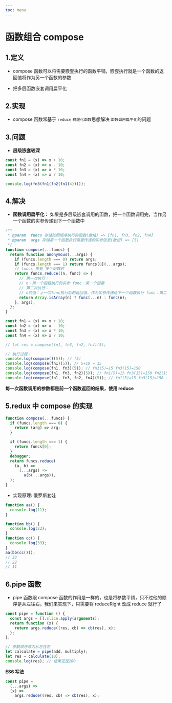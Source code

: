 ```yaml
---
toc: menu
---
```


# 函数组合 compose

## 1.定义

- compose 函数可以将需要嵌套执行的函数平铺，嵌套执行就是一个函数的返回值将作为另一个函数的参数

- 把多层函数嵌套调用扁平化

## 2.实现

- compose 函数常基于 `reduce` `柯理化函数`思想解决 `函数调用扁平化`的问题

## 3.问题

- **层级嵌套较深**

```js
const fn1 = (x) => x + 10;
const fn2 = (x) => x - 10;
const fn3 = (x) => x * 10;
const fn4 = (x) => x / 10;

console.log(fn3(fn1(fn2(fn1(4)))));
```

## 4.解决

- **函数调用扁平化：** 如果是多层级嵌套调用的函数，把一个函数调用完，当作另一个函数的实参传递到下一个函数中

```js
/**
 * @param  funcs 存储按照顺序执行的函数(数组) => [fn1, fn3, fn2, fn4]
 * @param  args 存储第一个函数执行需要传递的实参信息(数组) => [5]
 */
function compose(...funcs) {
  return function anonymous(...args) {
    if (funcs.length === 0) return args;
    if (funcs.length === 1) return funcs[0](...args);
    // funcs 里有 多个函数时
    return funcs.reduce((n, func) => {
      // 第一次执行：
      // n：第一个函数执行的实参 func：第一个函数
      // 第二次执行：
      // n的值：上一次func执行后的返回值，作为实参传递给下一个函数执行 func：第二个函数
      return Array.isArray(n) ? func(...n) : func(n);
    }, args);
  };
}

const fn1 = (x) => x + 10;
const fn2 = (x) => x - 10;
const fn3 = (x) => x * 10;
const fn4 = (x) => x / 10;

// let res = compose(fn1, fn3, fn2, fn4)(5);

// 执行过程：
console.log(compose()(5)); // [5]
console.log(compose(fn1)(5)); // 5+10 = 15
console.log(compose(fn1, fn3)(5)); // fn1(5)=15 fn3(15)=150
console.log(compose(fn1, fn3, fn2)(5)); // fn1(5)=15 fn3(15)=150 fn2(150)=140
console.log(compose(fn1, fn3, fn2, fn4)(5)); // fn1(5)=15 fn3(15)=150 fn2(150)=140 fn4(140)=14
```

**每一次函数调用的参数都是前一个函数返回的结果，使用 reduce**

## 5.redux 中 compose 的实现

```js
function compose(...funcs) {
  if (funcs.length === 0) {
    return (arg) => arg;
  }

  if (funcs.length === 1) {
    return funcs[0];
  }
  debugger;
  return funcs.reduce(
    (a, b) =>
      (...args) =>
        a(b(...args)),
  );
}
```

- 实现原理: 俄罗斯套娃

```js
function aa() {
  console.log(11);
}

function bb() {
  console.log(22);
}
function cc() {
  console.log(33);
}
aa(bb(cc()));
// 33
// 22
// 11
```

## 6.pipe 函数

- pipe 函数跟 compose 函数的作用是一样的，也是将参数平铺，只不过他的顺序是从左往右。我们来实现下，只需要将 reduceRight 改成 reduce 就行了

```js
const pipe = function () {
  const args = [].slice.apply(arguments);
  return function (x) {
    return args.reduce((res, cb) => cb(res), x);
  };
};

// 参数顺序改为从左往右
let calculate = pipe(add, multiply);
let res = calculate(10);
console.log(res); // 结果还是200
```

**ES6 写法**

```js
const pipe =
  (...args) =>
  (x) =>
    args.reduce((res, cb) => cb(res), x);
```
